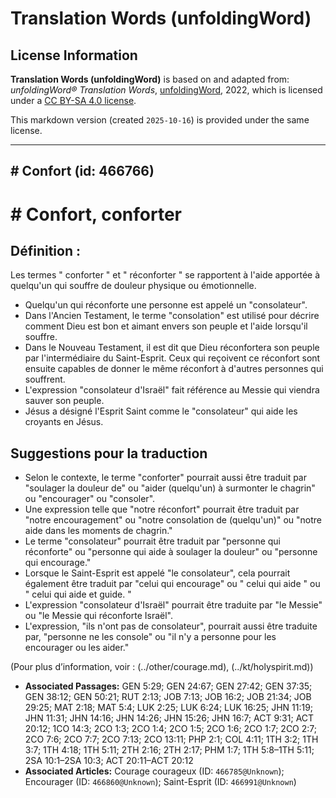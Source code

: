# Translation Words (unfoldingWord)

## License Information

**Translation Words (unfoldingWord)** is based on and adapted from: _unfoldingWord® Translation Words_, [unfoldingWord](https://unfoldingword.org/utw), 2022, which is licensed under a [CC BY-SA 4.0 license](https://creativecommons.org/licenses/by-sa/4.0/legalcode.en).

This markdown version (created `2025-10-16`) is provided under the same license.



--------------------------------

## # Confort (id: 466766)

\# Confort, conforter
=====================

Définition :
------------

Les termes " conforter " et " réconforter " se rapportent à l'aide apportée à quelqu'un qui souffre de douleur physique ou émotionnelle.

* Quelqu'un qui réconforte une personne est appelé un "consolateur".
* Dans l'Ancien Testament, le terme "consolation" est utilisé pour décrire comment Dieu est bon et aimant envers son peuple et l'aide lorsqu'il souffre.
* Dans le Nouveau Testament, il est dit que Dieu réconfortera son peuple par l'intermédiaire du Saint\-Esprit. Ceux qui reçoivent ce réconfort sont ensuite capables de donner le même réconfort à d'autres personnes qui souffrent.
* L'expression "consolateur d'Israël" fait référence au Messie qui viendra sauver son peuple.
* Jésus a désigné l'Esprit Saint comme le "consolateur" qui aide les croyants en Jésus.

Suggestions pour la traduction
------------------------------

* Selon le contexte, le terme "conforter" pourrait aussi être traduit par "soulager la douleur de" ou "aider (quelqu'un) à surmonter le chagrin" ou "encourager" ou "consoler".
* Une expression telle que "notre réconfort" pourrait être traduit par "notre encouragement" ou "notre consolation de (quelqu'un)" ou "notre aide dans les moments de chagrin."
* Le terme "consolateur" pourrait être traduit par "personne qui réconforte" ou "personne qui aide à soulager la douleur" ou "personne qui encourage."
* Lorsque le Saint\-Esprit est appelé "le consolateur", cela pourrait également être traduit par "celui qui encourage" ou " celui qui aide " ou " celui qui aide et guide. "
* L'expression "consolateur d'Israël" pourrait être traduite par "le Messie" ou "le Messie qui réconforte Israël".
* L'expression, "ils n'ont pas de consolateur", pourrait aussi être traduite par, "personne ne les console" ou "il n'y a personne pour les encourager ou les aider."

(Pour plus d’information, voir : (../other/courage.md), (../kt/holyspirit.md))

* **Associated Passages:** GEN 5:29; GEN 24:67; GEN 27:42; GEN 37:35; GEN 38:12; GEN 50:21; RUT 2:13; JOB 7:13; JOB 16:2; JOB 21:34; JOB 29:25; MAT 2:18; MAT 5:4; LUK 2:25; LUK 6:24; LUK 16:25; JHN 11:19; JHN 11:31; JHN 14:16; JHN 14:26; JHN 15:26; JHN 16:7; ACT 9:31; ACT 20:12; 1CO 14:3; 2CO 1:3; 2CO 1:4; 2CO 1:5; 2CO 1:6; 2CO 1:7; 2CO 2:7; 2CO 7:6; 2CO 7:7; 2CO 7:13; 2CO 13:11; PHP 2:1; COL 4:11; 1TH 3:2; 1TH 3:7; 1TH 4:18; 1TH 5:11; 2TH 2:16; 2TH 2:17; PHM 1:7; 1TH 5:8–1TH 5:11; 2SA 10:1–2SA 10:3; ACT 20:11–ACT 20:12
* **Associated Articles:** Courage courageux (ID: `466785@Unknown`); Encourager  (ID: `466860@Unknown`); Saint-Esprit (ID: `466991@Unknown`)


